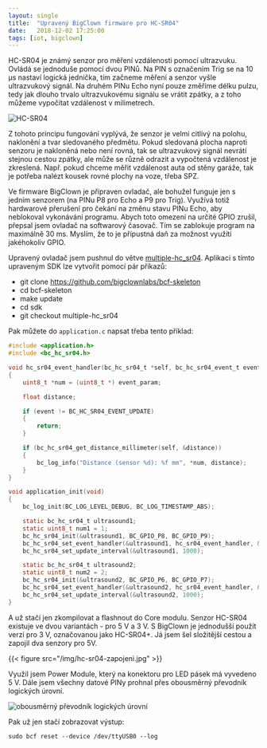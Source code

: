 ```yaml
---
layout: single
title:  "Upravený BigClown firmware pro HC-SR04"
date:   2018-12-02 17:25:00
tags: [iot, bigclown]
---
```

HC-SR04 je známý senzor pro měření vzdálenosti pomocí ultrazvuku. Ovládá se jednoduše pomocí dvou
PINů. Na PIN s označením Trig se na 10 μs nastaví logická jednička, tím začneme měření a senzor
vyšle ultrazvukový signál. Na druhém PINu Echo nyní pouze změříme délku pulzu, tedy jak dlouho trvalo
ultrazvukovému signálu se vrátit zpátky, a z toho můžeme vypočítat vzdálenost v milimetrech.

![HC-SR04](/img/hc-sr04.jpg)

Z tohoto principu fungování vyplývá, že senzor je velmi citlivý na polohu, naklonění a tvar sledovaného
předmětu. Pokud sledovaná plocha naproti senzoru je nakloněná nebo není rovná, tak se ultrazvukový
signál nevrátí stejnou cestou zpátky, ale může se různě odrazit a vypočtená vzdálenost je zkreslená.
Např. pokud chceme měřit vzdálenost auta od stěny garáže, tak je potřeba nalézt kousek rovné plochy
na voze, třeba SPZ.

Ve firmware BigClown je připraven ovladač, ale bohužel funguje jen s jedním senzorem (na PINu P8
pro Echo a P9 pro Trig). Využívá totiž hardwarové přerušení pro čekání na změnu stavu PINu Echo,
aby neblokoval vykonávání programu. Abych toto omezení na určité GPIO zrušil, přepsal jsem ovladač
na softwarový časovač. Tím se zablokuje program na maximálně 30 ms. Myslím, že to je přípustná daň
za možnost využití jakéhokoliv GPIO.

Upravený ovladač jsem pushnul do větve [multiple-hc_sr04](https://github.com/bigclownlabs/bcf-sdk/tree/multiple-hc_sr04).
Aplikaci s tímto upraveným SDK lze vytvořit pomocí pár příkazů:

- git clone https://github.com/bigclownlabs/bcf-skeleton
- cd bcf-skeleton
- make update
- cd sdk
- git checkout multiple-hc_sr04

Pak můžete do `application.c` napsat třeba tento příklad:

```c
#include <application.h>
#include <bc_hc_sr04.h>

void hc_sr04_event_handler(bc_hc_sr04_t *self, bc_hc_sr04_event_t event, void *event_param)
{
    uint8_t *num = (uint8_t *) event_param;

    float distance;

    if (event != BC_HC_SR04_EVENT_UPDATE)
    {
        return;
    }

    if (bc_hc_sr04_get_distance_millimeter(self, &distance))
    {
        bc_log_info("Distance (sensor %d): %f mm", *num, distance);
    }
}

void application_init(void)
{
    bc_log_init(BC_LOG_LEVEL_DEBUG, BC_LOG_TIMESTAMP_ABS);

    static bc_hc_sr04_t ultrasound1;
    static uint8_t num1 = 1;
    bc_hc_sr04_init(&ultrasound1, BC_GPIO_P8, BC_GPIO_P9);
    bc_hc_sr04_set_event_handler(&ultrasound1, hc_sr04_event_handler, &num1);
    bc_hc_sr04_set_update_interval(&ultrasound1, 1000);

    static bc_hc_sr04_t ultrasound2;
    static uint8_t num2 = 2;
    bc_hc_sr04_init(&ultrasound2, BC_GPIO_P6, BC_GPIO_P7);
    bc_hc_sr04_set_event_handler(&ultrasound2, hc_sr04_event_handler, &num2);
    bc_hc_sr04_set_update_interval(&ultrasound2, 1000);
}
```

A už stačí jen zkompilovat a flashnout do Core modulu. Senzor HC-SR04 existuje ve dvou variantách -
pro 5 V a 3 V. S BigClown je jednodušší použít verzi pro 3 V, označovanou jako HC-SR04+. Já jsem
šel složitější cestou a zapojil dva senzory pro 5V. 

{{< figure src="/img/hc-sr04-zapojeni.jpg" >}}

Využil jsem Power Module, který na konektoru pro LED pásek má vyvedeno 5 V. Dále jsem všechny datové
PINy prohnal přes obousměrný převodník logických úrovní.

![obousměrný převodník logických úrovní](/img/logic-level-converter.jpg)

Pak už jen stačí zobrazovat výstup:

```
sudo bcf reset --device /dev/ttyUSB0 --log
```

